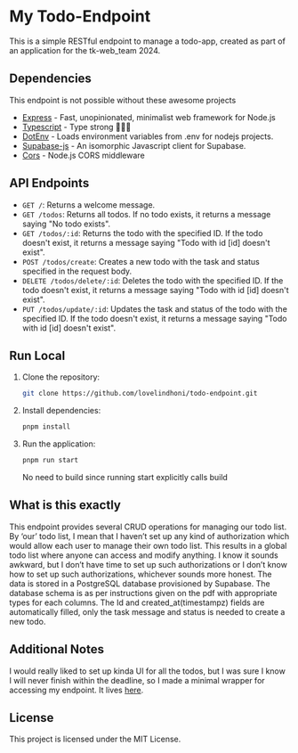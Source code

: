 # My Todo-Endpoint

This is a simple RESTful endpoint to manage a todo-app, created as part of an application for the tk-web_team 2024.

## Dependencies

This endpoint is not possible without these awesome projects

- [Express](https://expressjs.com/) - Fast, unopinionated, minimalist web framework for Node.js
- [Typescript](https://www.typescriptlang.org/) - Type strong 💪🏾😅
- [DotEnv](https://github.com/motdotla/dotenv) - Loads environment variables from .env for nodejs projects.
- [Supabase-js](https://github.com/supabase/supabase-js) - An isomorphic Javascript client for Supabase.
- [Cors](https://github.com/expressjs/cors) - Node.js CORS middleware

## API Endpoints

- `GET /`: Returns a welcome message.
- `GET /todos`: Returns all todos. If no todo exists, it returns a message saying "No todo exists".
- `GET /todos/:id`: Returns the todo with the specified ID. If the todo doesn't exist, it returns a message saying "Todo with id [id] doesn't exist".
- `POST /todos/create`: Creates a new todo with the task and status specified in the request body.
- `DELETE /todos/delete/:id`: Deletes the todo with the specified ID. If the todo doesn't exist, it returns a message saying "Todo with id [id] doesn't exist".
- `PUT /todos/update/:id`: Updates the task and status of the todo with the specified ID. If the todo doesn't exist, it returns a message saying "Todo with id [id] doesn't exist".


## Run Local

1. Clone the repository:

   ```bash
   git clone https://github.com/lovelindhoni/todo-endpoint.git
   ```

1. Install dependencies:

   ```bash
   pnpm install
   ```

1. Run the application:

   ```bash
   pnpm run start
   ```

   No need to build since running start explicitly calls build

## What is this exactly

This endpoint provides several CRUD operations for managing our todo list. By ‘our’ todo list, I mean that I haven’t set up any kind of authorization which would allow each user to manage their own todo list. This results in a global todo list where anyone can access and modify anything. I know it sounds awkward, but I don’t have time to set up such authorizations or I don’t know how to set up such authorizations, whichever sounds more honest. The data is stored in a PostgreSQL database provisioned by Supabase. The database schema is as per instructions given on the pdf with appropriate types for each columns. The Id and created_at(timestampz) fields are automatically filled, only the task message and status is needed to create a new todo. 

## Additional Notes

I would really liked to set up kinda UI for all the todos, but I was sure I know I  will never finish within the deadline, so I made a minimal wrapper for accessing my endpoint. It lives [here](https://github.com/lovelindhoni/todo-wrapper).

## License

This project is licensed under the MIT License.
